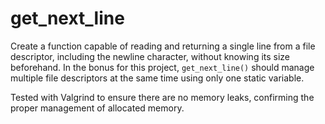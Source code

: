 # get_next_line

Create a function capable of reading and returning a single line from a file descriptor, including the newline character, without knowing its size beforehand.
In the bonus for this project, `get_next_line()` should manage multiple file descriptors at the same time using only one static variable.

Tested with Valgrind to ensure there are no memory leaks, confirming the proper management of allocated memory.

